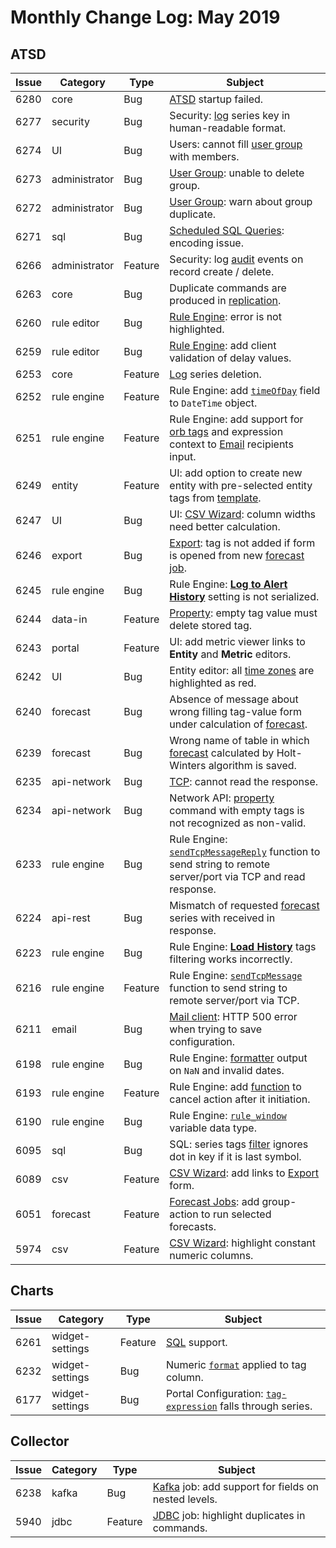 # Monthly Change Log: May 2019

## ATSD

 Issue| Category    | Type    | Subject
------|-------------|---------|--------
6280|core|Bug|[ATSD](../../installation/README.md) startup failed.
6277|security|Bug|Security: [log](../../administration/logging.md#logging) series key in human-readable format.
6274|UI|Bug|Users: cannot fill [user group](../../administration/user-authorization.md#entity-permissions) with members.
6273|administrator|Bug|[User Group](../../administration/user-authorization.md#entity-permissions): unable to delete group.
6272|administrator|Bug|[User Group](../../administration/user-authorization.md#entity-permissions): warn about group duplicate.
6271|sql|Bug|[Scheduled SQL Queries](../../sql/scheduled-sql.md#sql-scheduler): encoding issue.
6266|administrator|Feature|Security: log [audit](https://axibase.com/use-cases/integrations/it-infra/#%D1%81%D0%BF%D0%B8%D1%81%D0%BE%D0%BA-%D0%BD%D0%B0%D0%B1%D0%BB%D1%8E%D0%B4%D0%B0%D0%B5%D0%BC%D1%8B%D1%85-%D0%BE%D0%B1%D1%8A%D0%B5%D0%BA%D1%82%D0%BE%D0%B2) events on record create / delete.
6263|core|Bug|Duplicate commands are produced in [replication](../..//administration/command-replication.md#command-replication).
6260|rule editor|Bug|[Rule Engine](../../rule-engine/README.md): error is not highlighted.
6259|rule editor|Bug|[Rule Engine](../../rule-engine/README.md): add client validation of delay values.
6253|core|Feature|[Log](../../administration/logging.md#logging) series deletion.
6252|rule engine|Feature|Rule Engine: add [`timeOfDay`](../../rule-engine/object-datetime.md#fields) field to `DateTime` object.
6251|rule engine|Feature|Rule Engine: add support for [orb tags](../../rule-engine/control-flow.md#control-flow) and expression context to [Email](../../rule-engine/email.md#email-action) recipients input.
6249|entity|Feature|UI: add option to create new entity with pre-selected entity tags from [template](../../configuration/tag-templates.md#tag-templates).
6247|UI|Bug|UI: [CSV Wizard](../../tutorials/getting-started-insert.md#csv-files): column widths need better calculation.
6246|export|Bug|[Export](../../reporting/ad-hoc-exporting.md#ad-hoc-exporting): tag is not added if form is opened from new [forecast job](../../forecasting/README.md#data-forecasting).
6245|rule engine|Bug|Rule Engine: [**Log to Alert History**](../../rule-engine/logging.md#logging-to-database) setting is not serialized.
6244|data-in|Feature|[Property](../../api/data/properties/insert.md#properties-insert): empty tag value must delete stored tag.
6243|portal|Feature|UI: add metric viewer links to **Entity** and **Metric** editors.
6242|UI|Bug|Entity editor: all [time zones](../../shared/timezone-list.md#time-zones) are highlighted as red.
6240|forecast|Bug|Absence of message about wrong filling tag-value form under calculation of [forecast](../../forecasting/README.md#data-forecasting).
6239|forecast|Bug|Wrong name of table in which [forecast](../../forecasting/README.md#data-forecasting) calculated by Holt-Winters algorithm is saved.
6235|api-network|Bug|[TCP](../../rule-engine/functions-utility.md#sendtcpmessagereply): cannot read the response.
6234|api-network|Bug|Network API: [property](../../api/data/properties/insert.md#properties-insert) command with empty tags is not recognized as non-valid.
6233|rule engine|Bug|Rule Engine: [`sendTcpMessageReply`](../../rule-engine/functions-utility.md#sendtcpmessagereply) function to send string to remote server/port via TCP and read response.
6224|api-rest|Bug|Mismatch of requested [forecast](../../api/data/series/forecast.md#forecasting) series with received in response.
6223|rule engine|Bug|Rule Engine: [**Load History**](../../rule-engine/window.md#life-cycle) tags filtering works incorrectly.
6216|rule engine|Feature|Rule Engine: [`sendTcpMessage`](../../rule-engine/functions-utility.md#sendtcpmessage) function to send string to remote server/port via TCP.
6211|email|Bug|[Mail client](../../administration/mail-client.md#mail-client): HTTP 500 error when trying to save configuration.
6198|rule engine|Bug|Rule Engine: [formatter](../../rule-engine/functions-date.md#dateformatter) output on `NaN` and invalid dates.
6193|rule engine|Feature|Rule Engine: add [function](../../rule-engine/control-flow.md#conditional-processing) to cancel action after it initiation.
6190|rule engine|Bug|Rule Engine: [`rule_window`](../../rule-engine/functions-rules.md#rule_window) variable data type.
6095|sql|Bug|SQL: series tags [filter](../../sql/examples/filter-by-series-tag.md#filter-by-series-tag) ignores dot in key if it is last symbol.
6089|csv|Feature|[CSV Wizard](../../tutorials/getting-started-insert.md#csv-files): add links to [Export](../../reporting/ad-hoc-exporting.md#ad-hoc-exporting) form.
6051|forecast|Feature|[Forecast Jobs](../../forecasting/README.md#data-forecasting): add group-action to run selected forecasts.
5974|csv|Feature|[CSV Wizard](../../tutorials/getting-started-insert.md#csv-files): highlight constant numeric columns.

## Charts

 Issue| Category    | Type    | Subject
------|-------------|---------|--------
6261|widget-settings|Feature|[SQL](https://axibase.com/docs/charts/widgets/shared/#sql) support.
6232|widget-settings|Bug|Numeric [`format`](https://axibase.com/docs/charts/syntax/format-settings.html#format-settings) applied to tag column.
6177|widget-settings|Bug|Portal Configuration: [`tag-expression`](https://axibase.com/docs/charts/widgets/shared/#tag-expression) falls through series.

## Collector

 Issue| Category    | Type    | Subject
 ------|-------------|---------|--------
6238|kafka|Bug|[Kafka](https://axibase.com/docs/axibase-collector/jobs/kafka.html#kafka-job) job: add support for fields on nested levels.
5940|jdbc|Feature|[JDBC](https://axibase.com/docs/axibase-collector/jobs/jdbc.html#jdbc-job) job: highlight duplicates in commands.
